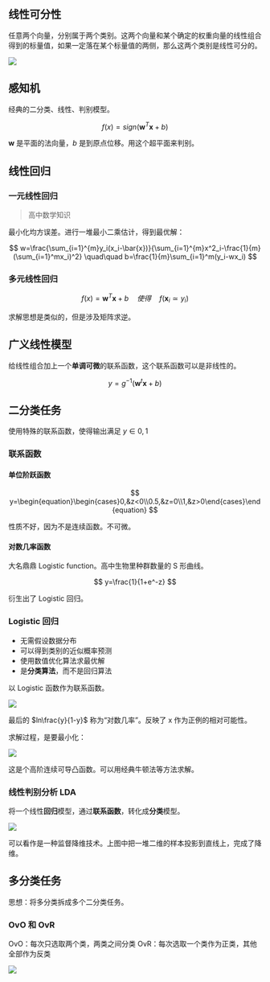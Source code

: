 ## 线性可分性

任意两个向量，分别属于两个类别。这两个向量和某个确定的权重向量的线性组合得到的标量值，如果一定落在某个标量值的两侧，那么这两个类别是线性可分的。

![](https://runzblog.oss-cn-hangzhou.aliyuncs.com/postimg/202501050935696.png)

## 感知机

经典的二分类、线性、判别模型。

$$
f(x)=sign(\textbf{w}^T\textbf{x}+b)
$$

$\textbf{w}$ 是平面的法向量，$b$ 是到原点位移。用这个超平面来判别。

## 线性回归

### 一元线性回归

>高中数学知识

最小化均方误差。进行一堆最小二乘估计，得到最优解：

$$
w=\frac{\sum_{i=1}^{m}y_i(x_i-\bar{x})}{\sum_{i=1}^{m}x^2_i-\frac{1}{m}(\sum_{i=1}^mx_i)^2}
\quad\quad
b=\frac{1}{m}\sum_{i=1}^m(y_i-wx_i)
$$

### 多元线性回归
$$
f(x)=\textbf{w}^T\textbf{x}+b \quad 使得\quad f(\textbf{x}_i\simeq y_i)
$$

求解思想是类似的，但是涉及矩阵求逆。

## 广义线性模型

给线性组合加上一个**单调可微**的联系函数，这个联系函数可以是非线性的。

$$
y=g^{-1}(\textbf{w}^t\textbf{x}+b)
$$

## 二分类任务

使用特殊的联系函数，使得输出满足 $y\in{0,1}$

### 联系函数

#### 单位阶跃函数

$$
y=\begin{equation}\begin{cases}0,&z<0\\0.5,&z=0\\1,&z>0\end{cases}\end{equation}
$$

性质不好，因为不是连续函数。不可微。

#### 对数几率函数

大名鼎鼎 Logistic function。高中生物里种群数量的 S 形曲线。

$$
y=\frac{1}{1+e^-z}
$$

衍生出了 Logistic 回归。

### Logistic 回归

- 无需假设数据分布
- 可以得到类别的近似概率预测
- 使用数值优化算法求最优解
- 是**分类算法**，而不是回归算法

以 Logistic 函数作为联系函数。

![](https://runzblog.oss-cn-hangzhou.aliyuncs.com/postimg/202501051007913.png)

最后的 $ln\frac{y}{1-y}$ 称为“对数几率”。反映了 x 作为正例的相对可能性。

求解过程，是要最小化：

![](https://runzblog.oss-cn-hangzhou.aliyuncs.com/postimg/202501051008642.png)

这是个高阶连续可导凸函数。可以用经典牛顿法等方法求解。

### 线性判别分析 LDA

将一个线性**回归**模型，通过**联系函数**，转化成**分类**模型。

![](https://runzblog.oss-cn-hangzhou.aliyuncs.com/postimg/202501051012249.png)

可以看作是一种监督降维技术。上图中把一堆二维的样本投影到直线上，完成了降维。

## 多分类任务

思想：将多分类拆成多个二分类任务。

### OvO 和 OvR

OvO：每次只选取两个类，两类之间分类
OvR：每次选取一个类作为正类，其他全部作为反类

![](https://runzblog.oss-cn-hangzhou.aliyuncs.com/postimg/202501051014125.png)
